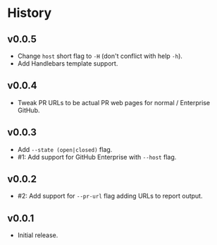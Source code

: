 History
=======

## v0.0.5
* Change `host` short flag to `-H` (don't conflict with help `-h`).
* Add Handlebars template support.

## v0.0.4
* Tweak PR URLs to be actual PR web pages for normal / Enterprise GitHub.

## v0.0.3
* Add `--state (open|closed)` flag.
* #1: Add support for GitHub Enterprise with `--host` flag.

## v0.0.2
* #2: Add support for `--pr-url` flag adding URLs to report output.

## v0.0.1
* Initial release.
